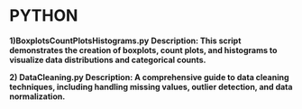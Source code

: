 # PYTHON


**1)BoxplotsCountPlotsHistograms.py**
**Description: This script demonstrates the creation of boxplots, count plots, and histograms to visualize data distributions and categorical counts.**

**2) DataCleaning.py
Description: A comprehensive guide to data cleaning techniques, including handling missing values, outlier detection, and data normalization.**
